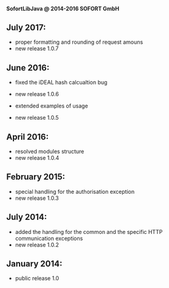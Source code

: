 #### SofortLibJava @ 2014-2016 SOFORT GmbH

July 2017:
-----------

* proper formatting and rounding of request amouns
* new release 1.0.7

June 2016:
-----------

* fixed the iDEAL hash calcualtion bug
* new release 1.0.6

* extended examples of usage
* new release 1.0.5

April 2016:
-----------

* resolved modules structure
* new release 1.0.4

February 2015:
--------------

* special handling for the authorisation exception
* new release 1.0.3

July 2014:
----------

* added the handling for the common and the specific HTTP communication exceptions
* new release 1.0.2

January 2014:
-------------

* public release 1.0
